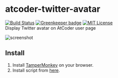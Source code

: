 # atcoder-twitter-avatar

[![Build Status](https://travis-ci.com/prince0203/atcoder-twitter-avatar.svg?branch=master)](https://travis-ci.com/prince0203/atcoder-twitter-avatar)
[![Greenkeeper badge](https://badges.greenkeeper.io/prince0203/atcoder-twitter-avatar.svg)](https://greenkeeper.io/)
[![MIT License](https://img.shields.io/badge/license-MIT-brightgreen.svg?style=flat)](LICENSE)  
Display Twitter avatar on AtCoder user page

![screenshot](https://github.com/prince0203/atcoder-twitter-avatar/raw/master/img/screenshot.png)

## Install

1. Install [TamperMonkey](https://tampermonkey.net/) on your browser.
2. Install script from [here](https://greasyfork.org/ja/scripts/372507-atcoder-twitter-avatar).
